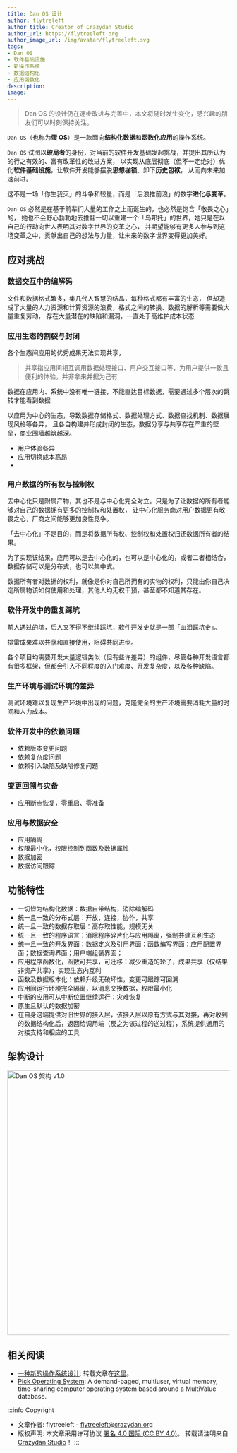 ```yaml
---
title: Dan OS 设计
author: flytreleft
author_title: Creator of Crazydan Studio
author_url: https://flytreeleft.org
author_image_url: /img/avatar/flytreeleft.svg
tags:
- Dan OS
- 软件基础设施
- 新操作系统
- 数据结构化
- 应用函数化
description:
image:
---
```


> Dan OS 的设计仍在逐步改进与完善中，本文将随时发生变化，感兴趣的朋友们可以时刻保持关注。

`Dan OS`（也称为**蛋 OS**）是一款面向**结构化数据**和**函数化应用**的操作系统。

`Dan OS` 试图以**破局者**的身份，对当前的软件开发基础发起挑战，并提出其所认为的行之有效的、富有改革性的改进方案，
以实现从底层彻底（但不一定绝对）优化**软件基础设施**，让软件开发能够摆脱**思想枷锁**、卸下**历史包袱**，
从而向未来加速前进。

这不是一场「你生我灭」的斗争和较量，而是「后浪推前浪」的数字**进化与变革**。

`Dan OS` 必然是在基于前辈们大量的工作之上而诞生的，也必然是饱含「敬畏之心」的，
她也不会野心勃勃地去推翻一切以重建一个「乌邦托」的世界，她只是在以自己的行动向世人表明其对数字世界的变革之心，
并期望能够有更多人参与到这场变革之中，贡献出自己的想法与力量，让未来的数字世界变得更加美好。

<!-- more -->

## 应对挑战

### 数据交互中的编解码

文件和数据格式繁多，集几代人智慧的结晶，每种格式都有丰富的生态，
但却造成了大量的人力资源和计算资源的浪费，格式之间的转换、数据的解析等需要做大量重复劳动，
存在大量潜在的缺陷和漏洞，一直处于高维护成本状态

### 应用生态的割裂与封闭

各个生态间应用的优秀成果无法实现共享，

> 共享指应用间相互调用数据处理接口、用户交互接口等，为用户提供一致且便利的体验，并非拿来并据为己有

数据在应用内、系统中没有唯一链接，不能直达目标数据，需要通过多个层次的跳转才能看到数据

以应用为中心的生态，导致数据存储格式、数据处理方式、数据查找机制、数据展现风格等各异，
且各自构建并形成封闭的生态，数据分享与共享存在严重的壁垒，商业围墙越筑越深。

- 用户体验各异
- 应用切换成本高昂
-

### 用户数据的所有权与控制权

去中心化只是附属产物，其也不是与中心化完全对立。只是为了让数据的所有者能够对自己的数据拥有更多的控制权和处置权，
让中心化服务商对用户数据更有敬畏之心，厂商之间能够更加良性竞争。

「去中心化」不是目的，而是将数据所有权、控制权和处置权归还数据所有者的结果。

为了实现该结果，应用可以是去中心化的，也可以是中心化的，或者二者相结合，数据存储可以是分布式，也可以集中式。

数据所有者对数据的权利，就像是你对自己所拥有的实物的权利，只能由你自己决定所属物该如何使用和处理，其他人均无权干预，甚至都不知道其存在。

### 软件开发中的重复踩坑

前人遇过的坑，后人又不得不继续踩坑，软件开发史就是一部「血泪踩坑史」。

排雷成果难以共享和直接使用，阻碍共同进步。

各个项目均需要开发大量逻辑类似（但有些许差异）的组件，尽管各种开发语言都有很多框架，但都会引入不同程度的入门难度、开发复杂度，以及各种缺陷。

### 生产环境与测试环境的差异

测试环境难以复现生产环境中出现的问题，克隆完全的生产环境需要消耗大量的时间和人力成本。

### 软件开发中的依赖问题

- 依赖版本变更问题
- 依赖复杂度问题
- 依赖引入缺陷及缺陷修复问题

### 变更回溯与灾备

- 应用断点恢复，零重启、零准备

### 应用与数据安全

- 应用隔离
- 权限最小化，权限控制到函数及数据属性
- 数据加密
- 数据访问跟踪

## 功能特性

- 一切皆为结构化数据：数据自带结构，消除编解码
- 统一且一致的分布式层：开放，连接，协作，共享
- 统一且一致的数据存取层：高存取性能，规模无关
- 统一且一致的程序语言：消除程序碎片化与应用隔离，强制共建互利生态
- 统一且一致的开发界面：数据定义及引用界面；函数编写界面；应用配置界面；数据查询界面；用户端组装界面；
- 应用程序函数化，函数可共享，可迁移：减少重造的轮子，成果共享（仅结果非资产共享），实现生态内互利
- 函数及数据版本化：依赖升级无破坏性，变更可跟踪可回溯
- 应用间运行环境完全隔离，以消息交换数据，权限最小化
- 中断的应用可从中断位置继续运行：灾难恢复
- 原生且默认的数据加密
- 在自身这端提供对旧世界的接入层，该接入层以原有方式与其对接，再对收到的数据结构化后，返回给调用端（反之为该过程的逆过程），系统提供通用的对接支持和相应的工具

## 架构设计

<img src="/img/danos/arch-v1.0.jpg" alt="Dan OS 架构 v1.0" height="600px"/>

## 相关阅读

- [一种新的操作系统设计](http://www.yinwang.org/blog-cn/2013/04/14/os-design):
  转载文章在[这里](./a-new-os-design-by-wangyin)。
- [Pick Operating System](https://en.wikipedia.org/wiki/Pick_operating_system):
  A demand-paged, multiuser, virtual memory, time-sharing computer operating system
  based around a MultiValue database.


:::info Copyright
- 文章作者: flytreeleft - [flytreeleft@crazydan.org](mailto:flytreeleft@crazydan.org)
- 版权声明: 本文章采用许可协议 [署名 4.0 国际 (CC BY 4.0)](https://creativecommons.org/licenses/by/4.0/)。
  转载请注明来自 [Crazydan Studio](https://studio.crazydan.org/)！
:::
